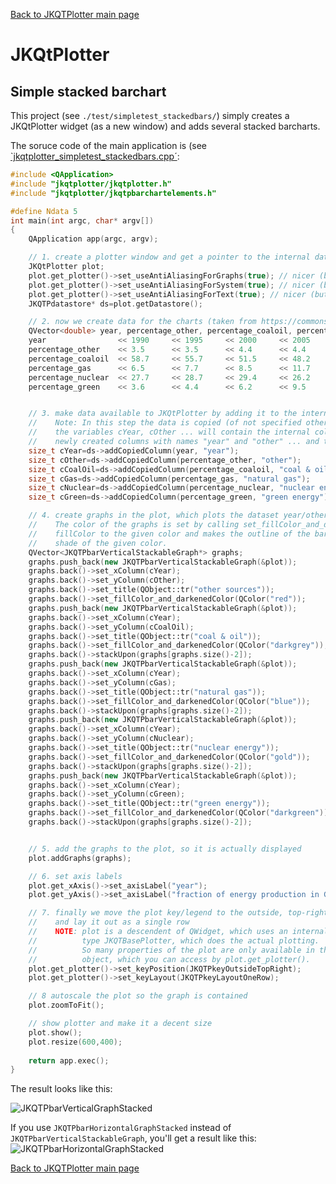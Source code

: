 [Back to JKQTPlotter main page](https://github.com/jkriege2/JKQtPlotter/)

# JKQtPlotter

## Simple stacked barchart
This project (see `./test/simpletest_stackedbars/`) simply creates a JKQtPlotter widget (as a new window) and adds several stacked barcharts.

The soruce code of the main application is (see [`jkqtplotter_simpletest_stackedbars.cpp´](https://github.com/jkriege2/JKQtPlotter/blob/master/test/simpletest_stackedbars/jkqtplotter_simpletest_stackedbars.cpp):
```c++
#include <QApplication>
#include "jkqtplotter/jkqtplotter.h"
#include "jkqtplotter/jkqtpbarchartelements.h"

#define Ndata 5
int main(int argc, char* argv[])
{
    QApplication app(argc, argv);

    // 1. create a plotter window and get a pointer to the internal datastore (for convenience)
	JKQtPlotter plot;
    plot.get_plotter()->set_useAntiAliasingForGraphs(true); // nicer (but slower) plotting
    plot.get_plotter()->set_useAntiAliasingForSystem(true); // nicer (but slower) plotting
    plot.get_plotter()->set_useAntiAliasingForText(true); // nicer (but slower) text rendering
    JKQTPdatastore* ds=plot.getDatastore();

    // 2. now we create data for the charts (taken from https://commons.wikimedia.org/wiki/File:Energiemix_Deutschland.svg)
    QVector<double> year, percentage_other, percentage_coaloil, percentage_gas, percentage_nuclear, percentage_green;
    year                << 1990     << 1995     << 2000     << 2005     << 2010     << 2015;
    percentage_other    << 3.5      << 3.5      << 4.4      << 4.4      << 5        << 5   ;
    percentage_coaloil  << 58.7     << 55.7     << 51.5     << 48.2     << 42.9     << 43.1;
    percentage_gas      << 6.5      << 7.7      << 8.5      << 11.7     << 14.1     << 9.6 ;
    percentage_nuclear  << 27.7     << 28.7     << 29.4     << 26.2     << 22.2     << 14.2;
    percentage_green    << 3.6      << 4.4      << 6.2      << 9.5      << 15.8     << 28.1;


    // 3. make data available to JKQtPlotter by adding it to the internal datastore.
    //    Note: In this step the data is copied (of not specified otherwise)
    //    the variables cYear, cOther ... will contain the internal column ID of the
    //    newly created columns with names "year" and "other" ... and the (copied) data
    size_t cYear=ds->addCopiedColumn(year, "year");
    size_t cOther=ds->addCopiedColumn(percentage_other, "other");
    size_t cCoalOil=ds->addCopiedColumn(percentage_coaloil, "coal & oil");
    size_t cGas=ds->addCopiedColumn(percentage_gas, "natural gas");
    size_t cNuclear=ds->addCopiedColumn(percentage_nuclear, "nuclear energy");
    size_t cGreen=ds->addCopiedColumn(percentage_green, "green energy");

    // 4. create graphs in the plot, which plots the dataset year/other, year/coal, ...
    //    The color of the graphs is set by calling set_fillColor_and_darkenedColor(), which sets the
    //    fillColor to the given color and makes the outline of the bars (i.e. their "color") a darker
    //    shade of the given color.
    QVector<JKQTPbarVerticalStackableGraph*> graphs;
    graphs.push_back(new JKQTPbarVerticalStackableGraph(&plot));
    graphs.back()->set_xColumn(cYear);
    graphs.back()->set_yColumn(cOther);
    graphs.back()->set_title(QObject::tr("other sources"));
    graphs.back()->set_fillColor_and_darkenedColor(QColor("red"));
    graphs.push_back(new JKQTPbarVerticalStackableGraph(&plot));
    graphs.back()->set_xColumn(cYear);
    graphs.back()->set_yColumn(cCoalOil);
    graphs.back()->set_title(QObject::tr("coal & oil"));
    graphs.back()->set_fillColor_and_darkenedColor(QColor("darkgrey"));
    graphs.back()->stackUpon(graphs[graphs.size()-2]);
    graphs.push_back(new JKQTPbarVerticalStackableGraph(&plot));
    graphs.back()->set_xColumn(cYear);
    graphs.back()->set_yColumn(cGas);
    graphs.back()->set_title(QObject::tr("natural gas"));
    graphs.back()->set_fillColor_and_darkenedColor(QColor("blue"));
    graphs.back()->stackUpon(graphs[graphs.size()-2]);
    graphs.push_back(new JKQTPbarVerticalStackableGraph(&plot));
    graphs.back()->set_xColumn(cYear);
    graphs.back()->set_yColumn(cNuclear);
    graphs.back()->set_title(QObject::tr("nuclear energy"));
    graphs.back()->set_fillColor_and_darkenedColor(QColor("gold"));
    graphs.back()->stackUpon(graphs[graphs.size()-2]);
    graphs.push_back(new JKQTPbarVerticalStackableGraph(&plot));
    graphs.back()->set_xColumn(cYear);
    graphs.back()->set_yColumn(cGreen);
    graphs.back()->set_title(QObject::tr("green energy"));
    graphs.back()->set_fillColor_and_darkenedColor(QColor("darkgreen"));
    graphs.back()->stackUpon(graphs[graphs.size()-2]);


    // 5. add the graphs to the plot, so it is actually displayed
    plot.addGraphs(graphs);

    // 6. set axis labels
    plot.get_xAxis()->set_axisLabel("year");
    plot.get_yAxis()->set_axisLabel("fraction of energy production in Germany [%]");

    // 7. finally we move the plot key/legend to the outside, top-right
    //    and lay it out as a single row
    //    NOTE: plot is a descendent of QWidget, which uses an internal object of
    //          type JKQTBasePlotter, which does the actual plotting.
    //          So many properties of the plot are only available in this internal
    //          object, which you can access by plot.get_plotter().
    plot.get_plotter()->set_keyPosition(JKQTPkeyOutsideTopRight);
    plot.get_plotter()->set_keyLayout(JKQTPkeyLayoutOneRow);

    // 8 autoscale the plot so the graph is contained
    plot.zoomToFit();

    // show plotter and make it a decent size
    plot.show();
    plot.resize(600,400);
	
	return app.exec();
}
```
The result looks like this:

![JKQTPbarVerticalGraphStacked](https://raw.githubusercontent.com/jkriege2/JKQtPlotter/master/doc/images/JKQTPbarVerticalGraphStacked.png)

If you use `JKQTPbarHorizontalGraphStacked` instead of `JKQTPbarVerticalStackableGraph`, you'll get a result like this: 
![JKQTPbarHorizontalGraphStacked](https://raw.githubusercontent.com/jkriege2/JKQtPlotter/master/doc/images/JKQTPbarHorizontalGraphStacked.png)

[Back to JKQTPlotter main page](https://github.com/jkriege2/JKQtPlotter/)